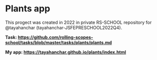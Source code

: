 # Plants app

This progect was created in 2022 in private RS-SCHOOL repository for @tayahanchar (tayahanchar-JSFEPRESCHOOL2022Q4).

**Task: https://github.com/rolling-scopes-school/tasks/blob/master/tasks/plants/plants.md**

**My app: https://tayahanchar.github.io/plants/index.html**

